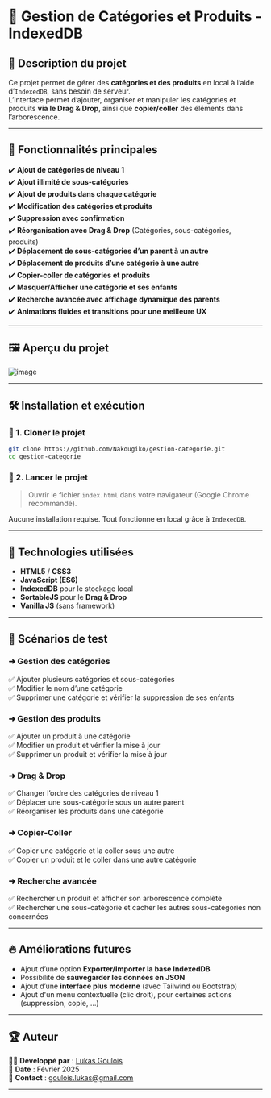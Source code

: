 # 📂 Gestion de Catégories et Produits - IndexedDB

## 🚀 Description du projet
Ce projet permet de gérer des **catégories et des produits** en local à l’aide d’`IndexedDB`, sans besoin de serveur.  
L’interface permet d’ajouter, organiser et manipuler les catégories et produits **via le Drag & Drop**, ainsi que **copier/coller** des éléments dans l’arborescence.

---

## 📌 Fonctionnalités principales

✔️ **Ajout de catégories de niveau 1**  
✔️ **Ajout illimité de sous-catégories**  
✔️ **Ajout de produits dans chaque catégorie**  
✔️ **Modification des catégories et produits**  
✔️ **Suppression avec confirmation**  
✔️ **Réorganisation avec Drag & Drop** (Catégories, sous-catégories, produits)  
✔️ **Déplacement de sous-catégories d’un parent à un autre**  
✔️ **Déplacement de produits d’une catégorie à une autre**  
✔️ **Copier-coller de catégories et produits**  
✔️ **Masquer/Afficher une catégorie et ses enfants**  
✔️ **Recherche avancée avec affichage dynamique des parents**  
✔️ **Animations fluides et transitions pour une meilleure UX**  

---

## 🖼️ Aperçu du projet
![image](https://github.com/user-attachments/assets/d67f1ffe-e6d5-4946-afe2-0be06ae3179a)

---

## 🛠️ Installation et exécution

### 🔹 1. Cloner le projet
```bash
git clone https://github.com/Nakougiko/gestion-categorie.git
cd gestion-categorie
```

### 🔹 2. Lancer le projet
> Ouvrir le fichier `index.html` dans votre navigateur (Google Chrome recommandé).

Aucune installation requise. Tout fonctionne en local grâce à `IndexedDB`.

---

## 🔧 Technologies utilisées
- **HTML5** / **CSS3**
- **JavaScript (ES6)**
- **IndexedDB** pour le stockage local
- **SortableJS** pour le **Drag & Drop**
- **Vanilla JS** (sans framework)

---

## 🧪 Scénarios de test

### ➜ **Gestion des catégories**
✅ Ajouter plusieurs catégories et sous-catégories  
✅ Modifier le nom d’une catégorie  
✅ Supprimer une catégorie et vérifier la suppression de ses enfants  

### ➜ **Gestion des produits**
✅ Ajouter un produit à une catégorie  
✅ Modifier un produit et vérifier la mise à jour  
✅ Supprimer un produit et vérifier la mise à jour  

### ➜ **Drag & Drop**
✅ Changer l’ordre des catégories de niveau 1  
✅ Déplacer une sous-catégorie sous un autre parent  
✅ Réorganiser les produits dans une catégorie  

### ➜ **Copier-Coller**
✅ Copier une catégorie et la coller sous une autre  
✅ Copier un produit et le coller dans une autre catégorie  

### ➜ **Recherche avancée**
✅ Rechercher un produit et afficher son arborescence complète  
✅ Rechercher une sous-catégorie et cacher les autres sous-catégories non concernées  

---

## 🔥 Améliorations futures
- Ajout d’une option **Exporter/Importer la base IndexedDB**
- Possibilité de **sauvegarder les données en JSON**
- Ajout d’une **interface plus moderne** (avec Tailwind ou Bootstrap)
- Ajout d'un menu contextuelle (clic droit), pour certaines actions (suppression, copie, ...)

---

## 🏆 Auteur
👨‍💻 **Développé par** : [Lukas Goulois](https://github.com/Nakougiko)  
📆 **Date** : Février 2025  
📩 **Contact** : goulois.lukas@gmail.com  

---
